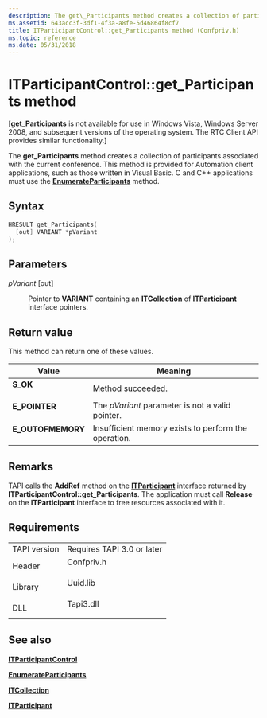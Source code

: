 ```yaml
---
description: The get\_Participants method creates a collection of participants associated with the current conference.
ms.assetid: 643acc3f-3df1-4f3a-a8fe-5d46864f8cf7
title: ITParticipantControl::get_Participants method (Confpriv.h)
ms.topic: reference
ms.date: 05/31/2018
---
```


# ITParticipantControl::get\_Participants method

\[**get\_Participants** is not available for use in Windows Vista, Windows Server 2008, and subsequent versions of the operating system. The RTC Client API provides similar functionality.\]

The **get\_Participants** method creates a collection of participants associated with the current conference. This method is provided for Automation client applications, such as those written in Visual Basic. C and C++ applications must use the [**EnumerateParticipants**](itparticipantcontrol-enumerateparticipants.md) method.

## Syntax


```C++
HRESULT get_Participants(
  [out] VARIANT *pVariant
);
```



## Parameters

<dl> <dt>

*pVariant* \[out\]
</dt> <dd>

Pointer to **VARIANT** containing an [**ITCollection**](/windows/desktop/api/tapi3if/nn-tapi3if-itcollection) of [**ITParticipant**](itparticipant.md) interface pointers.

</dd> </dl>

## Return value

This method can return one of these values.



| Value                                                                                         | Meaning                                                         |
|-----------------------------------------------------------------------------------------------|-----------------------------------------------------------------|
| <dl> <dt>**S\_OK**</dt> </dl>          | Method succeeded.<br/>                                    |
| <dl> <dt>**E\_POINTER**</dt> </dl>     | The *pVariant* parameter is not a valid pointer.<br/>     |
| <dl> <dt>**E\_OUTOFMEMORY**</dt> </dl> | Insufficient memory exists to perform the operation.<br/> |



 

## Remarks

TAPI calls the **AddRef** method on the [**ITParticipant**](itparticipant.md) interface returned by **ITParticipantControl::get\_Participants**. The application must call **Release** on the **ITParticipant** interface to free resources associated with it.

## Requirements



|                         |                                                                                       |
|-------------------------|---------------------------------------------------------------------------------------|
| TAPI version<br/> | Requires TAPI 3.0 or later<br/>                                                 |
| Header<br/>       | <dl> <dt>Confpriv.h</dt> </dl> |
| Library<br/>      | <dl> <dt>Uuid.lib</dt> </dl>   |
| DLL<br/>          | <dl> <dt>Tapi3.dll</dt> </dl>  |



## See also

<dl> <dt>

[**ITParticipantControl**](itparticipantcontrol.md)
</dt> <dt>

[**EnumerateParticipants**](itparticipantcontrol-enumerateparticipants.md)
</dt> <dt>

[**ITCollection**](/windows/desktop/api/tapi3if/nn-tapi3if-itcollection)
</dt> <dt>

[**ITParticipant**](itparticipant.md)
</dt> </dl>

 

 




